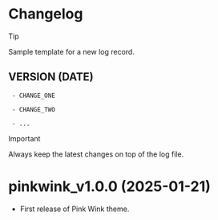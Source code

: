 # Changelog

> [!TIP]
>
> Sample template for a new log record.
>
> ## VERSION (DATE)
>
> ` - CHANGE_ONE`
>
> ` - CHANGE_TWO`
>
> ` - ...`

> [!IMPORTANT]
>
> Always keep the latest changes on top of the log file.

# pinkwink_v1.0.0 (2025-01-21)

- First release of Pink Wink theme.
